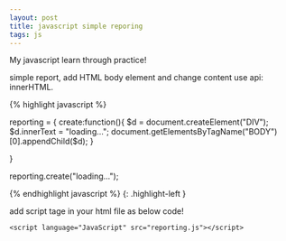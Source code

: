 ```yaml
---
layout: post
title: javascript simple reporing
tags: js
---
```


<style>
	.highlight-left{margin-left: 0;}
</style>

My javascript learn through practice!

simple report, add HTML body element and change content use api: innerHTML.

{% highlight javascript %}

reporting = {
	create:function(){
		$d = document.createElement("DIV");
		$d.innerText  = "loading...";
		document.getElementsByTagName("BODY")[0].appendChild($d);
	}


}

reporting.create("loading...");

{% endhighlight javascript %} {: .highlight-left }

add script tage in your html file as below code!

```
<script language="JavaScript" src="reporting.js"></script>
```
